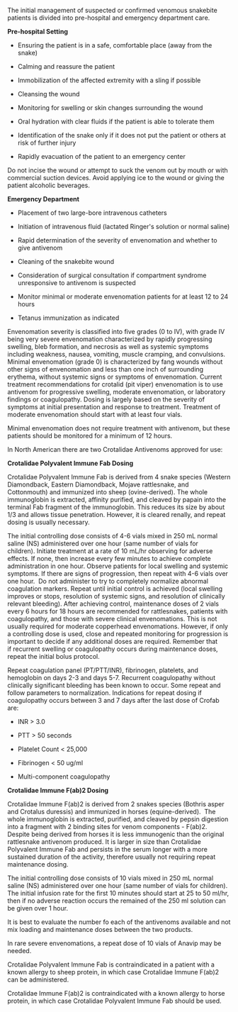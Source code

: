 The initial management of suspected or confirmed venomous snakebite patients is divided into pre-hospital and emergency department care.

**Pre-hospital Setting**

- Ensuring the patient is in a safe, comfortable place (away from the snake)

- Calming and reassure the patient

- Immobilization of the affected extremity with a sling if possible

- Cleansing the wound

- Monitoring for swelling or skin changes surrounding the wound

- Oral hydration with clear fluids if the patient is able to tolerate them

- Identification of the snake only if it does not put the patient or others at risk of further injury

- Rapidly evacuation of the patient to an emergency center

Do not incise the wound or attempt to suck the venom out by mouth or with commercial suction devices. Avoid applying ice to the wound or giving the patient alcoholic beverages.

**Emergency Department**

- Placement of two large-bore intravenous catheters

- Initiation of intravenous fluid (lactated Ringer's solution or normal saline)

- Rapid determination of the severity of envenomation and whether to give antivenom

- Cleaning of the snakebite wound

- Consideration of surgical consultation if compartment syndrome unresponsive to antivenom is suspected

- Monitor minimal or moderate envenomation patients for at least 12 to 24 hours

- Tetanus immunization as indicated

Envenomation severity is classified into five grades (0 to IV), with grade IV being very severe envenomation characterized by rapidly progressing swelling, bleb formation, and necrosis as well as systemic symptoms including weakness, nausea, vomiting, muscle cramping, and convulsions. Minimal envenomation (grade 0) is characterized by fang wounds without other signs of envenomation and less than one inch of surrounding erythema, without systemic signs or symptoms of envenomation. Current treatment recommendations for crotalid (pit viper) envenomation is to use antivenom for progressive swelling, moderate envenomation, or laboratory findings or coagulopathy. Dosing is largely based on the severity of symptoms at initial presentation and response to treatment. Treatment of moderate envenomation should start with at least four vials.

Minimal envenomation does not require treatment with antivenom, but these patients should be monitored for a minimum of 12 hours.

In North American there are two Crotalidae Antivenoms approved for use:

**Crotalidae Polyvalent Immune Fab Dosing**

Crotalidae Polyvalent Immune Fab is derived from 4 snake species (Western Diamondback, Eastern Diamondback, Mojave rattlesnake, and Cottonmouth) and immunized into sheep (ovine-derived). The whole immunoglobin is extracted, affinity purified, and cleaved by papain into the terminal Fab fragment of the immunoglobin. This reduces its size by about 1/3 and allows tissue penetration. However, it is cleared renally, and repeat dosing is usually necessary.

The initial controlling dose consists of 4-6 vials mixed in 250 mL normal saline (NS) administered over one hour (same number of vials for children). Initiate treatment at a rate of 10 mL/hr observing for adverse effects. If none, then increase every few minutes to achieve complete administration in one hour. Observe patients for local swelling and systemic symptoms. If there are signs of progression, then repeat with 4-6 vials over one hour.  Do not administer to try to completely normalize abnormal coagulation markers. Repeat until initial control is achieved (local swelling improves or stops, resolution of systemic signs, and resolution of clinically relevant bleeding). After achieving control, maintenance doses of 2 vials every 6 hours for 18 hours are recommended for rattlesnakes, patients with coagulopathy, and those with severe clinical envenomations. This is not usually required for moderate copperhead envenomations. However, if only a controlling dose is used, close and repeated monitoring for progression is important to decide if any additional doses are required. Remember that if recurrent swelling or coagulopathy occurs during maintenance doses, repeat the initial bolus protocol.

Repeat coagulation panel (PT/PTT/INR), fibrinogen, platelets, and hemoglobin on days 2-3 and days 5-7. Recurrent coagulopathy without clinically significant bleeding has been known to occur. Some repeat and follow parameters to normalization. Indications for repeat dosing if coagulopathy occurs between 3 and 7 days after the last dose of Crofab are:

- INR > 3.0

- PTT > 50 seconds

- Platelet Count < 25,000

- Fibrinogen < 50 ug/ml

- Multi-component coagulopathy

**Crotalidae Immune F(ab)2 Dosing**

Crotalidae Immune F(ab)2 is derived from 2 snakes species (Bothris asper and Crotalus duressis) and immunized in horses (equine-derived).  The whole immunoglobin is extracted, purified, and cleaved by pepsin digestion into a fragment with 2 binding sites for venom components - F(ab)2.  Despite being derived from horses it is less immunogenic than the original rattlesnake antivenom produced. It is larger in size than Crotalidae Polyvalent Immune Fab and persists in the serum longer with a more sustained duration of the activity, therefore usually not requiring repeat maintenance dosing.

The initial controlling dose consists of 10 vials mixed in 250 mL normal saline (NS) administered over one hour (same number of vials for children). The initial infusion rate for the first 10 minutes should start at 25 to 50 ml/hr, then if no adverse reaction occurs the remained of the 250 ml solution can be given over 1 hour.

It is best to evaluate the number fo each of the antivenoms available and not mix loading and maintenance doses between the two products.

In rare severe envenomations, a repeat dose of 10 vials of Anavip may be needed.

Crotalidae Polyvalent Immune Fab is contraindicated in a patient with a known allergy to sheep protein, in which case Crotalidae Immune F(ab)2 can be administered.

Crotalidae Immune F(ab)2 is contraindicated with a known allergy to horse protein, in which case Crotalidae Polyvalent Immune Fab should be used.